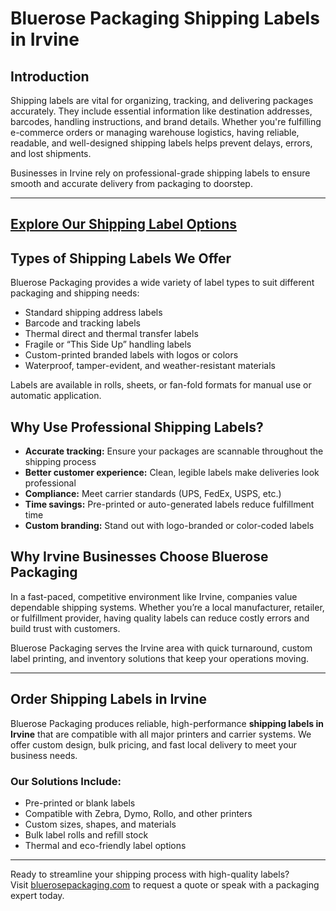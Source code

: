 # Bluerose Packaging Shipping Labels in Irvine

## Introduction

Shipping labels are vital for organizing, tracking, and delivering packages accurately. They include essential information like destination addresses, barcodes, handling instructions, and brand details. Whether you're fulfilling e-commerce orders or managing warehouse logistics, having reliable, readable, and well-designed shipping labels helps prevent delays, errors, and lost shipments.

Businesses in Irvine rely on professional-grade shipping labels to ensure smooth and accurate delivery from packaging to doorstep.

---
[Explore Our Shipping Label Options](https://www.bluerosepackaging.com/product-category/custom-products/shipping-labels/)
---

## Types of Shipping Labels We Offer

Bluerose Packaging provides a wide variety of label types to suit different packaging and shipping needs:

- Standard shipping address labels  
- Barcode and tracking labels  
- Thermal direct and thermal transfer labels  
- Fragile or “This Side Up” handling labels  
- Custom-printed branded labels with logos or colors  
- Waterproof, tamper-evident, and weather-resistant materials

Labels are available in rolls, sheets, or fan-fold formats for manual use or automatic application.

## Why Use Professional Shipping Labels?

- **Accurate tracking:** Ensure your packages are scannable throughout the shipping process  
- **Better customer experience:** Clean, legible labels make deliveries look professional  
- **Compliance:** Meet carrier standards (UPS, FedEx, USPS, etc.)  
- **Time savings:** Pre-printed or auto-generated labels reduce fulfillment time  
- **Custom branding:** Stand out with logo-branded or color-coded labels

## Why Irvine Businesses Choose Bluerose Packaging

In a fast-paced, competitive environment like Irvine, companies value dependable shipping systems. Whether you’re a local manufacturer, retailer, or fulfillment provider, having quality labels can reduce costly errors and build trust with customers.

Bluerose Packaging serves the Irvine area with quick turnaround, custom label printing, and inventory solutions that keep your operations moving.

---

## Order Shipping Labels in Irvine

Bluerose Packaging produces reliable, high-performance **shipping labels in Irvine** that are compatible with all major printers and carrier systems. We offer custom design, bulk pricing, and fast local delivery to meet your business needs.

### Our Solutions Include:

- Pre-printed or blank labels  
- Compatible with Zebra, Dymo, Rollo, and other printers  
- Custom sizes, shapes, and materials  
- Bulk label rolls and refill stock  
- Thermal and eco-friendly label options

---

Ready to streamline your shipping process with high-quality labels?  
Visit [bluerosepackaging.com](https://www.bluerosepackaging.com) to request a quote or speak with a packaging expert today.
